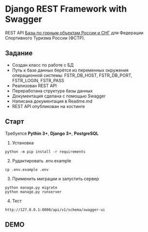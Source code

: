 # Django REST Framework with Swagger 
REST API [Базы по горным объектам России и СНГ](https://pereval.online/) для
Федерации Спортивного Туризма России (ФСТР).

## Задание
- Создан класс по работе с БД
- Путь к базе данных берётся из переменных окружения операционной системы: FSTR_DB_HOST, FSTR_DB_PORT, FSTR_LOGIN, FSTR_PASS 
- Реализован REST API
- Переработана структура базы данных
- Документация сделана с помощью Swagger
- Написана документация в Readme.md
- REST API опубликован на хостинге

## Старт
Требуется **Pythin 3+**, **Django 3+**, **PostgreSQL**

1. Установка
```
python -m pip install -r requirements
```
2. Рудактировать .env.example
```
cp .env.example .env
```
3. Применить миграции и запустить сервер
```
python manage.py migrate
python manage.py runserver
```
4. Тест
```
http://127.0.0.1:8000/api/v1/schema/swagger-ui
```
## DEMO

